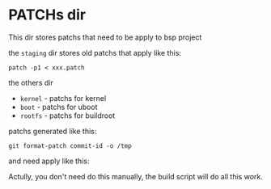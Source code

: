 # PATCHs dir

This dir stores patchs that need to be apply to bsp project

the `staging` dir stores old patchs that apply like this:
```shell
patch -p1 < xxx.patch
```

the others dir 

- `kernel` - patchs for kernel
- `boot` - patchs for uboot
- `rootfs` - patchs for buildroot

patchs generated like this:
```shell
git format-patch commit-id -o /tmp
```

and need apply like this:

Actully, you don't need do this manually, the build script
will do all this work.

